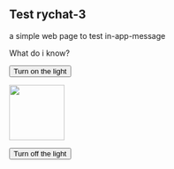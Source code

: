 <!DOCTYPE html>
<html>

 <head>
        
 <script type="text/javascript">

 	 !function(){
         	function t()
         	{
         		var t=document.createElement("script");
         		t.type="text/javascript",t.async=!0,
         		localStorage.getItem("rayToken")?t.src="https://app.raychat.io/scripts/js/"+o+"?rid="+localStorage.getItem("rayToken")+"&href="+window.location.href:t.src="https://app.raychat.io/scripts/js/"+o+"?href="+window.location.href;
         		var e=document.getElementsByTagName("script")[0];
         		e.parentNode.insertBefore(t,e)}var e=document,a=window,o="7f49f12c-94e7-4fea-9328-a81e16f44458";"complete"==e.readyState?t():a.attachEvent?a.attachEvent("onload",t):a.addEventListener("load",t,!1)}();


 </script>
</head> 

<body>

<h2>Test rychat-3</h2>

<p>a simple web page to test in-app-message </p>

<p>What do i know?</p>

<button onclick="document.getElementById('myImage').src='https://www.google.com/images/srpr/logo4w.png'">Turn on the light</button>

<img id="myImage" src="https://www.google.com/images/srpr/logo4w.png" style="width:100px">

<button onclick="document.getElementById('myImage').src='https://www.google.com/images/srpr/logo4w.png'">Turn off the light</button>

</body>
</html>
